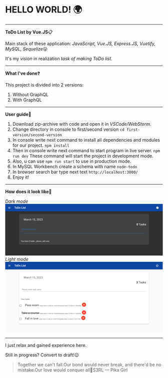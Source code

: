 # HELLO WORLD! :earth_africa:
**********
**ToDo List by Vue.JS**:clipboard:

Main stack of these application: *JavaScript, Vue.JS, Express.JS, Vuetify, MySQL, Sequelize*:stuck_out_tongue:

It's my *vision* in realization *task of making ToDo list*.
**********
**What I've done**:question:

This project is divided into 2 versions:
1. Without GraphQL
2. With GraphQL
**********
**User guide**:paperclip:
1. Download zip-archive with code and open it in *VSCode/WebStorm*.
2. Change directory in console to first/second version
   `cd first-version/second-version`
3. In console write next command to install all dependencies and modules for our project.
   `npm install`
4. Then in console write next command to start program in live server.
   `npm run dev`
   These command will start the project in development mode.
5. Also, u can use `npm run start` to use in production mode.
6. In MySQL Workbench create a schema with name `node-todo`
7. In browser search bar type next text `http://localhost:3000/`
8. Enjoy it!
**********
**How does it look like**:eyes:

*Dark mode*
![howdoesitlooklikedark](first-version/src/howdoesitlooklike1.png)
*Light mode*
![howdoesitlooklikelight](first-version/src/howdoesitlooklike2.png)
**********
I just relax and gained experience here.

Still in progress? Convert to draft!:wink:

>Together we can't fall.Our bond would never break, and there'd be no mistake.Our love would conquer all:microphone:S3RL — Pika Girl
